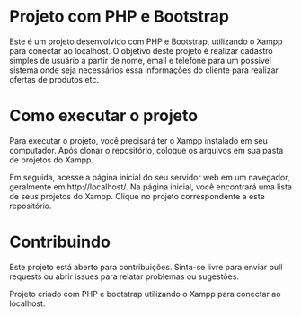 # Projeto com PHP e Bootstrap

Este é um projeto desenvolvido com PHP e Bootstrap, utilizando o Xampp para conectar ao localhost. O objetivo deste projeto é realizar cadastro simples de usuário a partir de nome, email e telefone para um possivel sistema onde seja necessários essa informações do cliente para realizar ofertas de produtos etc.
# Como executar o projeto

Para executar o projeto, você precisará ter o Xampp instalado em seu computador. Após clonar o repositório, coloque os arquivos em sua pasta de projetos do Xampp.

Em seguida, acesse a página inicial do seu servidor web em um navegador, geralmente em http://localhost/. Na página inicial, você encontrará uma lista de seus projetos do Xampp. Clique no projeto correspondente a este repositório.

# Contribuindo
Este projeto está aberto para contribuições. Sinta-se livre para enviar pull requests ou abrir issues para relatar problemas ou sugestões.


Projeto criado com PHP e bootstrap utilizando o Xampp para conectar ao localhost. 
